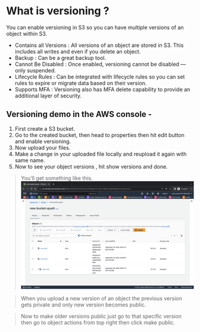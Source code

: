 # What is versioning ?
You can enable versioning in S3 so you can have multiple versions of an object within S3.

- Contains all Versions : All versions of an object are stored in S3. This includes all writes and even if you delete an object.
- Backup : Can be a great backup tool.
- Cannot Be Disabled : Once enabled, versioning cannot be disabled — only suspended.
- Lifecycle Rules : Can be integrated with lifecycle rules so you can set rules to expire or migrate data based on their version.
- Supports MFA : Versioning also has MFA delete capability to provide an additional layer of security.

## Versioning demo in the AWS console - 
1. First create a S3 bucket.
2. Go to the created bucket, then head to properties then hit edit button and enable versioning.
3. Now upload your files.
4. Make a change in your uploaded file locally and reupload it again with same name.
5. Now to see your object versions , hit show versions and done.

>You'll get something like this.
![Alt text](/Photos/s3-versioning.png)

>When you upload a new version of an object the previous version gets private and only new version becomes public. 

>Now to make older versions public just go to that specific version then go to object actions from top right then click make public.